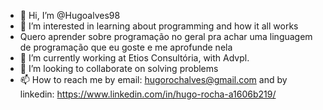 - 👋 Hi, I’m @Hugoalves98
- 👀 I’m interested in learning about programming and how it all works
- Quero aprender sobre programação no geral pra achar uma linguagem de programação que eu goste e me aprofunde nela
- 🌱 I’m currently working at Etios Consultória, with Advpl.
- 💞️ I’m looking to collaborate on solving problems
- 📫 How to reach me by email: hugorochalves@gmail.com and by linkedin: https://www.linkedin.com/in/hugo-rocha-a1606b219/
<!---
Hugoalves98/Hugoalves98 is a ✨ special ✨ repository because its `README.md` (this file) appears on your GitHub profile.
You can click the Preview link to take a look at your changes.
--->
